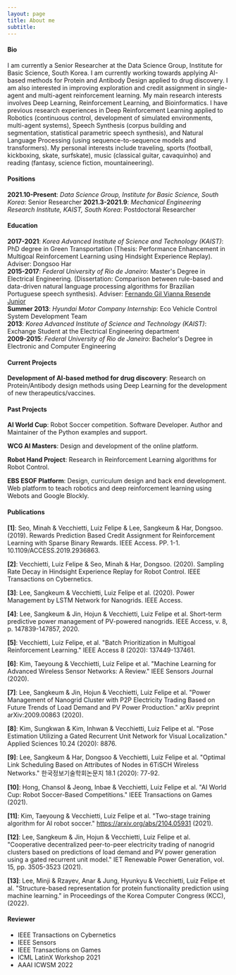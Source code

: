 ```yaml
---
layout: page
title: About me
subtitle: 
---
```


#### Bio

I am currently a Senior Researcher at the Data Science Group, Institute for Basic Science, South Korea. I am currently working towards applying AI-based methods for Protein and Antibody Design applied to drug discovery. I am also interested in improving exploration and credit assignment in single-agent and multi-agent reinforcement learning. My main research interests involves Deep Learning, Reinforcement Learning, and Bioinformatics. I have previous research experiences in Deep Reinforcement Learning applied to Robotics (continuous control, development of simulated environments, multi-agent systems), Speech Synthesis (corpus building and segmentation, statistical parametric speech synthesis), and Natural Language Processing (using sequence-to-sequence models and transformers). My personal interests include traveling, sports (football, kickboxing, skate, surfskate), music (classical guitar, cavaquinho) and reading (fantasy, science fiction, mountaineering).

#### Positions

**2021.10-Present**: _Data Science Group, Institute for Basic Science, South Korea_: Senior Researcher
**2021.3-2021.9**: _Mechanical Engineering Research Institute, KAIST, South Korea_: Postdoctoral Researcher

#### Education

**2017-2021**: _Korea Advanced Institute of Science and Technology (KAIST)_: PhD degree in Green Transportation (Thesis: Performance Enhancement in Multigoal Reinforcement Learning using Hindsight Experience Replay). Adviser: Dongsoo Har  
**2015-2017**: _Federal University of Rio de Janeiro_: Master's Degree in Electrical Engineering. (Dissertation: Comparison between rule-based and data-driven natural language processing algorithms for Brazilian Portuguese speech synthesis). Adviser: [Fernando Gil Vianna Resende Junior](http://pee.ufrj.br/prof/?ID=gil)  
**Summer 2013**: _Hyundai Motor Company Internship_: Eco Vehicle Control System Development Team  
**2013**: _Korea Advanced Institute of Science and Technology (KAIST)_: Exchange Student at the Electrical Engineering department  
**2009-2015**: _Federal University of Rio de Janeiro_: Bachelor's Degree in Electronic and Computer Engineering

#### Current Projects
 
**Development of AI-based method for drug discovery**: Research on Protein/Antibody design methods using Deep Learning for the development of new therapeutics/vaccines.

#### Past Projects
 
**AI World Cup**: Robot Soccer competition. Software Developer. Author and Maintainer of the Python examples and support.

**WCG AI Masters**: Design and development of the online platform.

**Robot Hand Project**: Research in Reinforcement Learning algorithms for Robot Control.

**EBS ESOF Platform**: Design, curriculum design and back end development. Web platform to teach robotics and deep reinforcement learning using Webots and Google Blockly.

#### Publications
 
**[1]**: Seo, Minah & Vecchietti, Luiz Felipe & Lee, Sangkeum & Har, Dongsoo. (2019). Rewards Prediction Based Credit Assignment for Reinforcement Learning with Sparse Binary Rewards. IEEE Access. PP. 1-1. 10.1109/ACCESS.2019.2936863. 

**[2]**: Vecchietti, Luiz Felipe & Seo, Minah & Har, Dongsoo. (2020). Sampling Rate Decay in Hindsight Experience Replay for Robot Control. IEEE Transactions on Cybernetics.  

**[3]**: Lee, Sangkeum & Vecchietti, Luiz Felipe et al. (2020). Power Management by LSTM Network for Nanogrids. IEEE Access.

**[4]**: Lee, Sangkeum & Jin, Hojun & Vecchietti, Luiz Felipe et al. Short-term predictive power management of PV-powered nanogrids. IEEE Access, v. 8, p. 147839-147857, 2020.

**[5]**: Vecchietti, Luiz Felipe, et al. "Batch Prioritization in Multigoal Reinforcement Learning." IEEE Access 8 (2020): 137449-137461.

**[6]**: Kim, Taeyoung & Vecchietti, Luiz Felipe et al. "Machine Learning for Advanced Wireless Sensor Networks: A Review." IEEE Sensors Journal (2020).

**[7]**: Lee, Sangkeum & Jin, Hojun & Vecchietti, Luiz Felipe et al. "Power Management of Nanogrid Cluster with P2P Electricity Trading Based on Future Trends of Load Demand and PV Power Production." arXiv preprint arXiv:2009.00863 (2020).

**[8]**: Kim, Sungkwan & Kim, Inhwan & Vecchietti, Luiz Felipe et al. "Pose Estimation Utilizing a Gated Recurrent Unit Network for Visual Localization." Applied Sciences 10.24 (2020): 8876.

**[9]**: Lee, Sangkeum & Har, Dongsoo & Vecchietti, Luiz Felipe et al. "Optimal Link Scheduling Based on Attributes of Nodes in 6TiSCH Wireless Networks." 한국정보기술학회논문지 18.1 (2020): 77-92.

**[10]**: Hong, Chansol & Jeong, Inbae & Vecchietti, Luiz Felipe et al. "AI World Cup: Robot Soccer-Based Competitions." IEEE Transactions on Games (2021).

**[11]**: Kim, Taeyoung & Vecchietti, Luiz Felipe et al. "Two-stage training algorithm for AI robot soccer." https://arxiv.org/abs/2104.05931 (2021).

**[12]**: Lee, Sangkeum & Jin, Hojun & Vecchietti, Luiz Felipe et al. "Cooperative decentralized peer-to-peer electricity trading of nanogrid clusters based on predictions of load demand and PV power generation using a gated recurrent unit model." IET Renewable Power Generation, vol. 15, pp. 3505-3523 (2021).

**[13]**: Lee, Minji & Rzayev, Anar & Jung, Hyunkyu & Vecchietti, Luiz Felipe et al. "Structure-based representation for protein functionality prediction using machine learning." in Proceedings of the Korea Computer Congress (KCC), (2022).

#### Reviewer

- IEEE Transactions on Cybernetics
- IEEE Sensors
- IEEE Transactions on Games
- ICML LatinX Workshop 2021
- AAAI ICWSM 2022